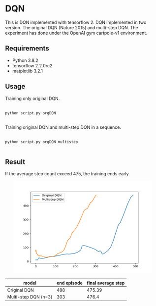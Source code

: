 # DQN
This is DQN implemented with tensorflow 2.
DQN implemented in two version. The original DQN (Nature 2015) and multi-step DQN.
The experiment has done under the OpenAI gym cartpole-v1 environment.
## Requirements
* Python 3.8.2
* tensorflow 2.2.0rc2
* matplotlib 3.2.1
## Usage
Training only original DQN.
<pre>
<code>
python script.py orgDQN
</code>
</pre>
Training original DQN and multi-step DQN in a sequence.
<pre>
<code>
python script.py orgDQN multistep
</code>
</pre>
## Result
If the average step count exceed 475, the training ends early. 
<p align="center">
<img src="./final result(org: 488 epi, 475.39 step| mult: 303 epi, 476.4 step .png" width="450px" height="300px"></img><br/>
</p>

|model|end episode|final average step|
|------|---|---|
|Original DQN|488|475.39|
|Multi-step DQN (n=3)|303|476.4|

